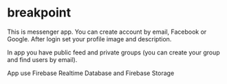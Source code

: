 # breakpoint

This is messenger app.
You can create account by email, Facebook or Google.
After login set your profile image and description.

In app you have public feed and private groups (you can create your group and find users by email).

App use Firebase Realtime Database and Firebase Storage
